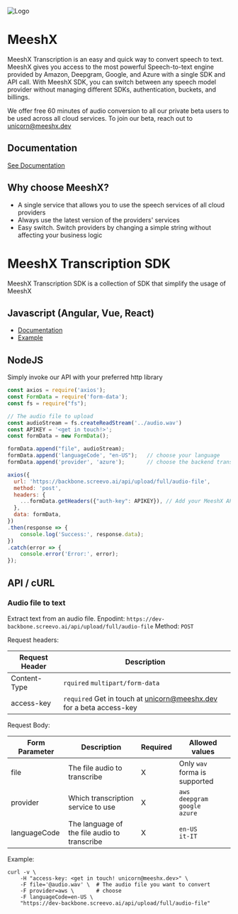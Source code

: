 ![Logo](https://www.meeshx.dev/wp-content/uploads/2023/09/Extended-Colour-positivenegative-use.svg)

# MeeshX

MeeshX Transcription is an easy and quick way to convert speech to text.
MeeshX gives you access to the most powerful Speech-to-text engine provided by Amazon, Deepgram, Google, and Azure with a single SDK and API call.
With MeeshX SDK, you can switch between any speech model provider without managing different SDKs, authentication, buckets, and billings.

We offer free 60 minutes of audio conversion to all our private beta users to be used across all cloud services. To join our beta, reach out to unicorn@meeshx.dev 

## Documentation
[See Documentation](https://documentation.meeshx.dev/)

## Why choose MeeshX?

- A single service that allows you to use the speech services of all cloud providers
- Always use the latest version of the providers' services
- Easy switch. Switch providers by changing a simple string without affecting your business logic

# MeeshX Transcription SDK

MeeshX Transcription SDK is a collection of SDK that simplify the usage of MeeshX

## Javascript (Angular, Vue, React)
 - [Documentation](https://github.com/MeeshX/Transcription.SDK.Client/tree/main/javascript-sdk)
 - [Example](https://github.com/MeeshX/Transcription.SDK.Client/blob/main/examples/html/meeshx.html)


## NodeJS
Simply invoke our API with your preferred http library
```js
const axios = require('axios');
const FormData = require('form-data');
const fs = require("fs");

// The audio file to upload 
const audioStream = fs.createReadStream('../audio.wav')
const APIKEY = '<get in touch!>';
const formData = new FormData();

formData.append("file", audioStream);
formData.append('languageCode', "en-US");   // choose your language
formData.append('provider', 'azure');       // choose the backend transcription service to use

axios({
  url: 'https://backbone.screevo.ai/api/upload/full/audio-file',
  method: 'post',
  headers: {
    ...formData.getHeaders({"auth-key": APIKEY}), // Add your MeeshX API Key
  },
  data: formData,
})
.then(response => {
	console.log('Success:', response.data);
})
.catch(error => {
	console.error('Error:', error);
});
```

## API / cURL
### Audio file to text
Extract text from an audio file.
Enpodint: `https://dev-backbone.screevo.ai/api/upload/full/audio-file`
Method: `POST`

Request headers:

| Request Header | Description                                                                                      |
|----------------|--------------------------------------------------------------------------------------------------|
| Content-Type   | `rquired` `multipart/form-data`                                                                  | 
| access-key     | `required` Get in touch at [unicorn@meeshx.dev](mailto:unicorn@meeshx.dev) for a beta access-key | 

Request Body:

| Form Parameter | Description                                  | Required | Allowed values                                     |
|----------------|----------------------------------------------|----------|----------------------------------------------------|
| file           | The file audio to transcribe                 | X        | Only `wav` forma is supported                      |
| provider       | Which transcription service to use           | X        | `aws`<br/> `deepgram`<br/> `google` <br/>  `azure` |
| languageCode   | The language of the file audio to transcribe | X        | `en-US`<br/> `it-IT`<br/>                          |


Example: 
```shell
curl -v \
	-H "access-key: <get in touch! unicorn@meeshx.dev>" \
	-F file='@audio.wav' \  # The audio file you want to convert
	-F provider=aws \       # choose 
	-F languageCode=en-US \
	"https://dev-backbone.screevo.ai/api/upload/full/audio-file"
```
